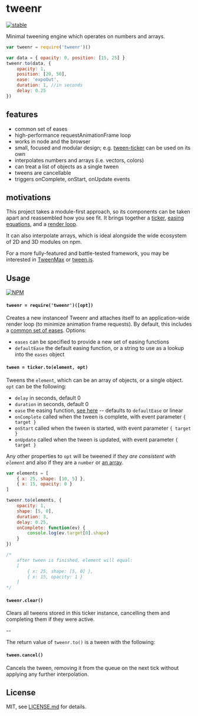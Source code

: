 # tweenr

[![stable](http://badges.github.io/stability-badges/dist/stable.svg)](http://github.com/badges/stability-badges)

Minimal tweening engine which operates on numbers and arrays.

```js
var tweenr = require('tweenr')()

var data = { opacity: 0, position: [15, 25] }
tweenr.to(data, { 
    opacity: 1, 
    position: [20, 50], 
    ease: 'expoOut', 
    duration: 1, //in seconds 
    delay: 0.25
})
```

## features

- common set of eases
- high-performance requestAnimationFrame loop
- works in node and the browser
- small, focused and modular design; e.g. [tween-ticker](https://www.npmjs.org/package/tween-ticker) can be used on its own
- interpolates numbers and arrays (i.e. vectors, colors)
- can treat a list of objects as a single tween
- tweens are cancellable
- triggers onComplete, onStart, onUpdate events

## motivations

This project takes a module-first approach, so its components can be taken apart and reassembled how you see fit. It brings together a [ticker](https://www.npmjs.org/package/tween-ticker), [easing equations](https://www.npmjs.org/package/eases), and a [render loop](https://www.npmjs.org/package/raf-loop).

It can also interpolate arrays, which is ideal alongside the wide ecosystem of 2D and 3D modules on npm. 

For a more fully-featured and battle-tested framework, you may be interested in [TweenMax](https://www.npmjs.org/package/gsap) or [tween.js](https://github.com/sole/tween.js).

## Usage

[![NPM](https://nodei.co/npm/tweenr.png)](https://nodei.co/npm/tweenr/)

#### `tweenr = require('tweenr')([opt])`

Creates a new instanceof Tweenr and attaches itself to an application-wide render loop (to minimize animation frame requests). By default, this includes a [common set of eases](https://www.npmjs.org/package/eases). Options:

- `eases` can be specified to provide a new set of easing functions
- `defaultEase` the default easing function, or a string to use as a lookup into the `eases` object

#### `tween = ticker.to(element, opt)`

Tweens the `element`, which can be an array of objects, or a single object. `opt` can be the following:

- `delay` in seconds, default 0
- `duration` in seconds, default 0
- `ease` the easing function, [see here](https://www.npmjs.org/package/eases) -- defaults to `defaultEase` or linear
- `onComplete` called when the tween is complete, with event parameter `{ target }`
- `onStart` called when the tween is started, with event parameter `{ target }`
- `onUpdate` called when the tween is updated, with event parameter `{ target }`

Any other properties to `opt` will be tweened if *they are consistent with `element`* and also if they are a `number` or [an array](https://www.npmjs.org/package/an-array).

```js
var elements = [
    { x: 25, shape: [10, 5] },
    { x: 15, opacity: 0 }
]

tweenr.to(elements, { 
    opacity: 1,
    shape: [5, 0],
    duration: 3,
    delay: 0.25, 
    onComplete: function(ev) {
        console.log(ev.target[0].shape)
    }
})

/*
    after tween is finished, element will equal:
    [
        { x: 25, shape: [5, 0] },
        { x: 15, opacity: 1 }
    ]
*/
```

#### `tweenr.clear()`

Clears all tweens stored in this ticker instance, cancelling them and completing them if they were active.

--

The return value of `tweenr.to()` is a tween with the following:

#### `tween.cancel()`

Cancels the tween, removing it from the queue on the next tick without applying any further interpolation.

## License

MIT, see [LICENSE.md](http://github.com/mattdesl/tweenr/blob/master/LICENSE.md) for details.
